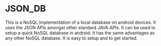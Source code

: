 # JSON_DB
This is a NoSQL implementation of a local database on android devices. It uses the JSON APIs amongst other standard JAVA APIs. It can be used to setup a quick NoSQL database in android. It has the same advantages as any other NoSQL database. It is easy to setup and to get started. 
